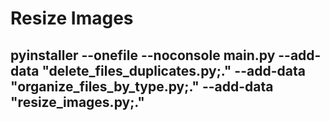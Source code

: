 # Resize Images

## pyinstaller --onefile --noconsole main.py --add-data "delete_files_duplicates.py;." --add-data "organize_files_by_type.py;." --add-data "resize_images.py;."